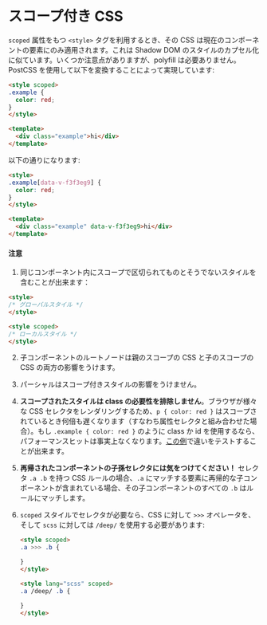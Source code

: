 # スコープ付き CSS

`scoped` 属性をもつ `<style>` タグを利用するとき、その CSS は現在のコンポーネントの要素にのみ適用されます。これは Shadow DOM のスタイルのカプセル化に似ています。いくつか注意点がありますが、polyfill は必要ありません。PostCSS を使用して以下を変換することによって実現しています:

``` html
<style scoped>
.example {
  color: red;
}
</style>

<template>
  <div class="example">hi</div>
</template>
```

以下の通りになります:

``` html
<style>
.example[data-v-f3f3eg9] {
  color: red;
}
</style>

<template>
  <div class="example" data-v-f3f3eg9>hi</div>
</template>
```

#### 注意

1. 同じコンポーネント内にスコープで区切られてものとそうでないスタイルを含むことが出来ます：

  ``` html
  <style>
  /* グローバルスタイル */
  </style>

  <style scoped>
  /* ローカルスタイル */
  </style>
  ```

2. 子コンポーネントのルートノードは親のスコープの CSS と子のスコープの CSS の両方の影響をうけます。

3. パーシャルはスコープ付きスタイルの影響をうけません。

4. **スコープされたスタイルは class の必要性を排除しません**。ブラウザが様々な CSS セレクタをレンダリングするため、`p { color: red }` はスコープされているとき何倍も遅くなります（すなわち属性セレクタと組み合わせた場合）。もし `.example { color: red }` のように class か id を使用するなら、パフォーマンスヒットは事実上なくなります。[この例](http://stevesouders.com/efws/css-selectors/csscreate.php)で違いをテストすることが出来ます。

5. **再帰されたコンポーネントの子孫セレクタには気をつけてください！** セレクタ `.a .b` を持つ CSS ルールの場合、`.a` にマッチする要素に再帰的な子コンポーネントが含まれている場合、その子コンポーネントのすべての `.b` はルールにマッチします。

6. `scoped` スタイルでセレクタが必要なら、CSS に対して `>>>` オペレータを、そして `scss` に対しては `/deep/` を使用する必要があります:

    ``` html
    <style scoped>
    .a >>> .b {
    
    }
    </style>
    
    <style lang="scss" scoped>
    .a /deep/ .b {
    
    }
    </style>
    ```
